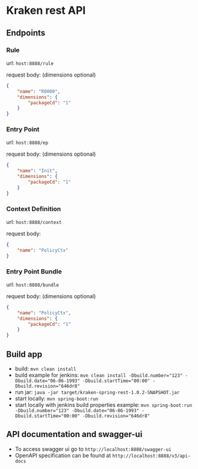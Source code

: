 # Kraken rest API

## Endpoints

### Rule
url: `host:8888/rule`

request body: (dimensions optional)
```json
{
    "name": "R0000",
    "dimensions": {
    	"packageCd": "1"
    }
}
```

### Entry Point
url: `host:8888/ep`

request body: (dimensions optional) 
```json
{
    "name": "Init",
    "dimensions": {
    	"packageCd": "1"
    }
}
```

### Context Definition
url: `host:8888/context`

request body:
```json
{
    "name": "PolicyCtx"
}
```


### Entry Point Bundle
url: `host:8888/bundle`

request body: (dimensions optional)
```json
{
    "name": "PolicyCtx",
    "dimensions": {
    	"packageCd": "1"
    }
}
```

## Build app 
- build: `mvn clean install`
- build example for jenkins: 
`mvn clean install -Dbuild.number="123" -Dbuild.date="06-06-1993" -Dbuild.startTime="00:00" -Dbuild.revision="646dr8"`
- run jar: `java -jar target/kraken-spring-rest-1.0.2-SNAPSHOT.jar`
- start locally: `mvn spring-boot:run`
- start locally with jenkins build properties example: 
`mvn spring-boot:run -Dbuild.number="123" -Dbuild.date="06-06-1993" -Dbuild.startTime="00:00" -Dbuild.revision="646dr8"`

## API documentation and swagger-ui

- To access swagger ui go to `http://localhost:8888/swagger-ui`
- OpenAPI specification can be found at `http://localhost:8888/v3/api-docs`
